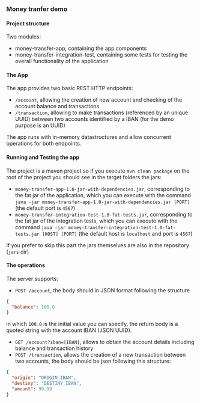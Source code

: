 ### Money tranfer demo
#### Project structure
Two modules:
* money-transfer-app, containing the app components
* money-transfer-integration-test, containing some tests for testing the overall functionality of the application

#### The App
The app provides two basic REST HTTP endpoints:
* `/account`, allowing the creation of new account and checking of the account balance and transactions
* `/transaction`, allowing to make transactions (referenced by an unique UUID) between two accounts identified by a IBAN (for the demo purpose is an UUID)

The app runs with in-memory datastructures and allow concurrent operations for both endpoints.

#### Running and Testing the app
The project is a maven project so if you execute `mvn clean package` on the root of the project you should see in the target folders the jars:
* `money-transfer-app-1.0-jar-with-dependencies.jar`, corresponding to the fat jar of the application, which you can
 execute with the command `java -jar money-transfer-app-1.0-jar-with-dependencies.jar [PORT]` (the default port is `4567`)
* `money-transfer-integration-test-1.0-fat-tests.jar`, corresponding to the fat jar of the integration tests, which you can
 execute with the command `java -jar money-transfer-integration-test-1.0-fat-tests.jar [HOST] [PORT]` (the default host is `localhost` and port is `4567`)

If you prefer to skip this part the jars themselves are also in the repository (`jars` dir)

#### The operations
The server supports:
* `POST /account`, the body should in JSON format following the structure
```json
{
  "balance": 100.0
}
```
in which `100.0` is the initial value you can specify, the return body is a quoted string with the account IBAN (JSON UUID).
* `GET /account?iban=[IBAN]`, allows to obtain the account details including balance and transaction history
* `POST /transaction`, allows the creation of a new transaction between two accounts, the body should be json following this structure:
```json
{
  "origin": "ORIGIN_IBAN",
  "destiny": "DESTINY_IBAN",
  "amount": 99.99
}
```
